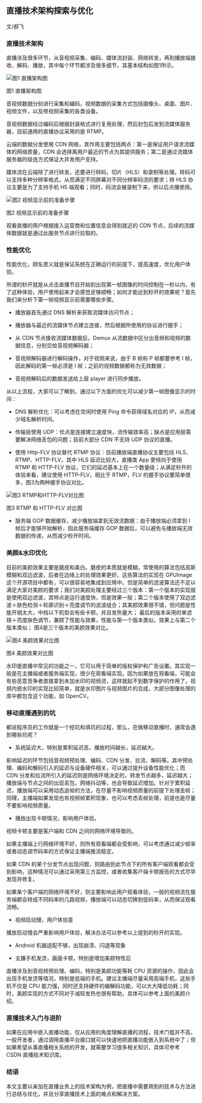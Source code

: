 ## 直播技术架构探索与优化

文/郝飞

### 直播技术架构
直播涉及很多环节，从音视频采集、编码、媒体流封装、网络转发，再到播放端接收、解码、播放，其中每个环节都涉及很多细节，其基本结构如图1所示。

<img src="http://ipad-cms.csdn.net/cms/attachment/201610/57f9dd23bd5ef.png" alt="图1  直播架构图" title="图1  直播架构图" />

图1  直播架构图

音视频数据分别进行采集和编码，视频数据的采集方式包括摄像头、桌面、图片、视频文件，以及带视频采集的各类设备。

音视频数据经过编码后根据封装格式进行复用处理，然后封包后发到流媒体服务器，目前通用的直播协议采用的是 RTMP。

云端的数据分发使用 CDN 网络，其作用主要包括两点：第一是保证用户请求流媒体的网络质量，CDN 会选择离用户最近的节点为其提供服务；第二是通过流媒体服务器的级连方式保证大并发用户支持。

媒体流在云端除了进行转发，还要进行转码，切片（HLS）和录制等处理。转码可以支持多种分辨率格式，从而满足不同屏幕对不同分辨率码流的要求；转 HLS 协议主要是为了支持手机 H5 端观看；同时，码流会被录制下来，供以后点播使用。 

<img src="http://ipad-cms.csdn.net/cms/attachment/201610/57f9ddbf97b9b.png" alt="图2  视频显示前的准备步骤" title="图2  视频显示前的准备步骤" />

图2  视频显示前的准备步骤

观看直播的用户根据接入运营商和位置信息会得到就近的 CDN 节点，后续的流媒体数据就是通过此服务节点进行拉取的。

### 性能优化

性能优化，顾名思义就是保证系统在正确运行的前提下，提高速度，优化用户体验。

所谓的秒开就是从点击直播节目开始到出现第一帧图像的时间控制在一秒以内，有了这种体验，用户使用起来才会感觉足够顺畅；如何才能达到秒开的效果呢？首先我们来分析下第一帧视频显示前需要哪些步骤。

- 播放器首先通过 DNS 解析来获取流媒体访问节点；

- 播放器与最近的流媒体节点建立连接，然后根据所使用的协议进行握手；

- 从 CDN 节点接收流媒体数据后，Demux 从流数据中区分出音频和视频的数据信息，分别交给音视频解码器；

- 音视频解码器进行解码操作，对于视频来说，由于 B 帧和 P 帧都要参考 I 帧，因此解码的第一帧必须是 I 帧；之前的视频数据都称为无效数据；  

- 音视频解码后的数据发送给上层 player 进行同步播放。

从以上流程，大家可以了解到，通过以下方面的优化可以减少第一帧图像显示的时间：

- DNS 解析优化：可以考虑在空闲时使用 Ping 命令获得域名对应的 IP，从而减少域名解析时间。

- 传输层使用 UDP：优点是连接建立速度快，流传输效率高；缺点是应用层需要解决网络丢包的问题；目前大部分 CDN 不支持 UDP 协议的直播。

- 使用 Http-FLV 协议替代 RTMP 协议：目前播放端直播协议主要包括 HLS、RTMP、HTTP-FLV，其中 HLS 延迟比较大，直播类 App 更倾向于使用 RTMP 和 HTTP-FLV 协议，它们的延迟基本上在一个数量级；从满足秒开的体验来看，建议使用 HTTP-FLV，相比于 RTMP，FLV 的握手协议要简单很多，图3为两种握手协议对比。

<img src="http://ipad-cms.csdn.net/cms/attachment/201610/57f9dd92558d6.png" alt="图3  RTMP和HTTP-FLV对比图" title="图3  RTMP和HTTP-FLV对比图" />

图3  RTMP 和 HTTP-FLV 对比图

- 服务端 GOP 数据缓存，减少播放端拿到无效流数据：由于播放端必须拿到 I 帧后才能够开始解析，因此服务端缓存 GOP 数据后，可以避免与播放端无效数据的传递，从而减少秒开时间。

### 美颜&水印优化

目前的美颜效果主要是磨皮和美白。磨皮的本质就是模糊，常使用的算法包括高斯模糊和双边滤波，后者在边缘上的处理效果更好。这些算法的实现在 GPUImage 这个开源项目中都有，可以很容易地集成到应用中。但是简单的滤波算法还不足以满足大家对美颜的要求；我们对美颜处理主要经过三个版本：第一个版本的实现就是使用双边滤波，其特点是运行速度快，但是效果一般；第二个版本使用了双边滤波＋肤色检测＋轮廓识别＋亮度调节的滤波组合；其美颜效果很不错，但问题是性能开销太大，中档以下机型会有些卡顿，并且发热量大； 最后的版本采用的单滤镜＋亮度肤色调节，兼顾了性能与效果，性能与第一个版本类似。效果上与第二个版本类似； 图4是三个版本的美颜效果对比。

<img src="http://ipad-cms.csdn.net/cms/attachment/201610/57f9deb7bad1b.png" alt="图4  美颜效果对比图" title="图4  美颜效果对比图" />

图4  美颜效果对比图

水印是直播中常见的功能之一，它可以用于简单的版权保护和广告设置。其实现一般是在主播端或者服务端实现，很少在观看端实现。因为如果放在观看端，可能会有些恶意竞争者直接拿到未加水印的视频流，这样就起不到数字保护的作用了。视频内嵌水印的实现比较简单，就是水印图片与视频图片的合成，大部分图像处理的库中都包含这个功能，如 OpenCV。

### 移动直播遇到的坑

都说程序员的工作就是一个挖坑和填坑的过程，那么，在做移动直播时，通常会遇到哪些坑呢？

- 系统延迟大，特别是累积延迟高，播放时间越长，延迟越大。 

影响延迟的环节包括音视频预处理、编码、CDN 分发、拉流、解码等。其中预处理、编码和解码引入的延迟与设备硬件相关，可以通过提升设备性能优化；而 CDN 分发和拉流所引入的延迟则是网络环境决定的，转发节点越多，延迟越大；播放端与节点之间的出现丢包，网络抖动等，也会导致延迟增加。针对于累积延迟，播放端可以采用动态追帧的方法，在尽量不影响视频质量的前提下处理丢帧；同理，主播端如果发现也有视频帧累积现象，也可以考虑丢帧处理，前提也是尽量不要影响视频质量。

- 播放出现卡顿情况，影响用户体验。 

视频卡顿主要是客户端和 CDN 之间的网络环境导致的。

如果主播端上行网络环境不好，则所有观看端都会受影响，可以考虑通过减少帧率或者动态调节码率的方式保证主播端推流稳定。 

如果 CDN 的某个分发节点出现问题，则路由到此节点下的所有客户端观看都会受到影响，这种情况可以通过采用第三方监控，或者收集客户端卡顿报告的方式尽早发现并修复。 

如果某个客户端的网络环境不好，则主要影响此用户观看体验，一般的视频流在服务端都会转成不同码率的几路视频，播放端可以动态切换到低码率，从而保证观看流畅。

- 视频启动慢，用户体验差 

播放启动慢会严重影响用户体验，解决办法可以参考以上提到的秒开的实现。

- Android 机器适配不够，出现崩溃、闪退等现象 

- 主播手机发烫，画面卡顿，特别是增加美颜特性后 

直播涉及到音视频预处理、编码，特别是美颜功能等耗 CPU 资源的操作，因此会出现手机发烫等情况，特别是低端的手机。建议主播端尽量采用高端手机，这些手机不仅是 CPU 能力强，同时还支持硬件的编解码功能，可以大大降低功耗；同时，美颜实现的方式不同对于减轻发热也很有帮助，具体可以参考上面的美颜介绍。

### 直播技术入门与进阶

如果在应用中嵌入直播功能，仅从应用的角度理解直播的流程，技术门槛并不高，一般开发者，通过调用直播平台接口就可以快速地把直播功能嵌入到系统中了；但如果希望从事直播相关系统的开发，就需要学习很多相关知识，具体可参考 CSDN 直播技术知识库。

### 结语

本文主要以亲加在直播业务上的技术架构为例，把直播中需要用到的技术与方法进行总结与优化，并且分享直播技术上面的难点和解决方案。